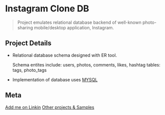 # Instagram Clone DB
> Project emulates relational database backend of well-known photo-sharing mobile/desktop application, Instagram.

## Project Details
* Relational database schema designed with ER tool. 

   Schema entites include: users, photos, comments, likes, hashtag tables: tags, photo_tags
* Implementation of database uses [MYSQL](https://www.mysql.com/)

## Meta
[Add me on Linkin](www.linkedin.com/in/andrewfidel/)
[Other projects & Samples](https://github.com/drewfidizzle)

